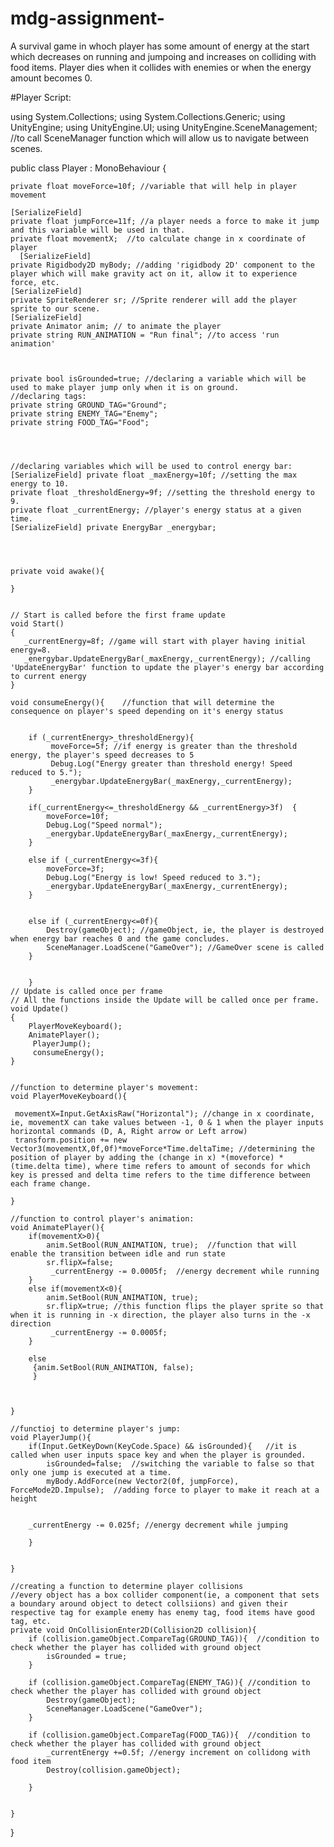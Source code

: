 # mdg-assignment-
A survival game in whoch player has some amount of energy at the start which decreases on running and jumpoing and increases on colliding with food items. Player dies when it collides with enemies or when the energy amount becomes 0.


#Player Script:

using System.Collections;
using System.Collections.Generic;
using UnityEngine;
using UnityEngine.UI;
using UnityEngine.SceneManagement; //to call SceneManager function which will allow us to navigate between scenes. 

public class Player : MonoBehaviour
{

    private float moveForce=10f; //variable that will help in player movement
    
    [SerializeField]
    private float jumpForce=11f; //a player needs a force to make it jump and this variable will be used in that. 
    private float movementX;  //to calculate change in x coordinate of player
      [SerializeField]
    private Rigidbody2D myBody; //adding 'rigidbody 2D' component to the player which will make gravity act on it, allow it to experience force, etc. 
    [SerializeField]
    private SpriteRenderer sr; //Sprite renderer will add the player sprite to our scene. 
    [SerializeField]
    private Animator anim; // to animate the player
    private string RUN_ANIMATION = "Run final"; //to access 'run animation'
    


    private bool isGrounded=true; //declaring a variable which will be used to make player jump only when it is on ground. 
    //declaring tags:
    private string GROUND_TAG="Ground"; 
    private string ENEMY_TAG="Enemy";
    private string FOOD_TAG="Food";




    //declaring variables which will be used to control energy bar:
    [SerializeField] private float _maxEnergy=10f; //setting the max energy to 10.
    private float _thresholdEnergy=9f; //setting the threshold energy to 9.
    private float _currentEnergy; //player's energy status at a given time. 
    [SerializeField] private EnergyBar _energybar;




    private void awake(){
    
    }


    // Start is called before the first frame update
    void Start()
    {
       _currentEnergy=8f; //game will start with player having initial energy=8.
       _energybar.UpdateEnergyBar(_maxEnergy,_currentEnergy); //calling 'UpdateEnergyBar' function to update the player's energy bar according to current energy
    }

    void consumeEnergy(){    //function that will determine the consequence on player's speed depending on it's energy status
        
     
        if (_currentEnergy>_thresholdEnergy){
             moveForce=5f; //if energy is greater than the threshold energy, the player's speed decreases to 5
             Debug.Log("Energy greater than threshold energy! Speed reduced to 5.");
             _energybar.UpdateEnergyBar(_maxEnergy,_currentEnergy);
        }

        if(_currentEnergy<=_thresholdEnergy && _currentEnergy>3f)  {
            moveForce=10f;
            Debug.Log("Speed normal");
            _energybar.UpdateEnergyBar(_maxEnergy,_currentEnergy);
        } 
        
        else if (_currentEnergy<=3f){
            moveForce=3f;
            Debug.Log("Energy is low! Speed reduced to 3.");
            _energybar.UpdateEnergyBar(_maxEnergy,_currentEnergy);
        }
           

        else if (_currentEnergy<=0f){
            Destroy(gameObject); //gameObject, ie, the player is destroyed when energy bar reaches 0 and the game concludes. 
            SceneManager.LoadScene("GameOver"); //GameOver scene is called
        }
            
   
        }
    // Update is called once per frame 
    // All the functions inside the Update will be called once per frame. 
    void Update()
    {
        PlayerMoveKeyboard();
        AnimatePlayer();
         PlayerJump();
         consumeEnergy();
    }

   
    //function to determine player's movement:
    void PlayerMoveKeyboard(){

     movementX=Input.GetAxisRaw("Horizontal"); //change in x coordinate, ie, movementX can take values between -1, 0 & 1 when the player inputs horizontal commands (D, A, Right arrow or Left arrow) 
     transform.position += new Vector3(movementX,0f,0f)*moveForce*Time.deltaTime; //determining the position of player by adding the (change in x) *(moveforce) *(time.delta time), where time refers to amount of seconds for which key is pressed and delta time refers to the time difference between each frame change. 
          
    }

    //function to control player's animation:
    void AnimatePlayer(){
        if(movementX>0){
            anim.SetBool(RUN_ANIMATION, true);  //function that will enable the transition between idle and run state
            sr.flipX=false;
             _currentEnergy -= 0.0005f;  //energy decrement while running
        }
        else if(movementX<0){
            anim.SetBool(RUN_ANIMATION, true);
            sr.flipX=true; //this function flips the player sprite so that when it is running in -x direction, the player also turns in the -x direction
             _currentEnergy -= 0.0005f;
        }

        else
         {anim.SetBool(RUN_ANIMATION, false);
         }


    
    }
    
    //functioj to determine player's jump:
    void PlayerJump(){
        if(Input.GetKeyDown(KeyCode.Space) && isGrounded){   //it is called when user inputs space key and when the player is grounded. 
            isGrounded=false;  //switching the variable to false so that only one jump is executed at a time. 
            myBody.AddForce(new Vector2(0f, jumpForce), ForceMode2D.Impulse);  //adding force to player to make it reach at a height
          
            
        _currentEnergy -= 0.025f; //energy decrement while jumping
           
        }
        
        
    }

    //creating a function to determine player collisions
    //every object has a box collider component(ie, a component that sets a boundary around object to detect collsiions) and given their respective tag for example enemy has enemy tag, food items have good tag, etc. 
    private void OnCollisionEnter2D(Collision2D collision){
        if (collision.gameObject.CompareTag(GROUND_TAG)){  //condition to check whether the player has collided with ground object
            isGrounded = true;
        }

        if (collision.gameObject.CompareTag(ENEMY_TAG)){ //condition to check whether the player has collided with ground object
            Destroy(gameObject);
            SceneManager.LoadScene("GameOver");
        }

        if (collision.gameObject.CompareTag(FOOD_TAG)){  //condition to check whether the player has collided with ground object
            _currentEnergy +=0.5f; //energy increment on collidong with food item
            Destroy(collision.gameObject);
           
        }


    }



}
